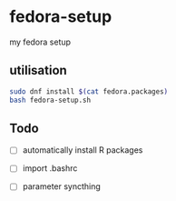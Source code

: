 # fedora-setup

my fedora setup

## utilisation


```sh
sudo dnf install $(cat fedora.packages)  
bash fedora-setup.sh

```


## Todo 

- [ ] automatically install R packages
- [ ] import .bashrc
- [ ] parameter syncthing 




